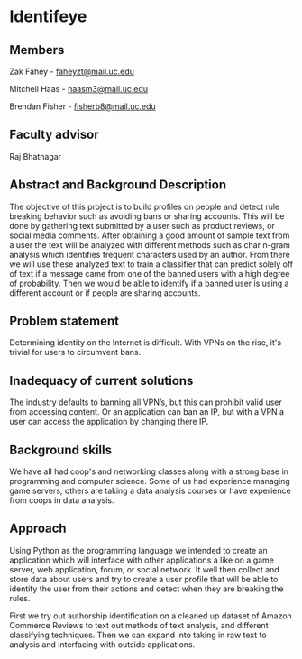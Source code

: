 # Identifeye

## Members

Zak Fahey - faheyzt@mail.uc.edu

Mitchell Haas - haasm3@mail.uc.edu 

Brendan Fisher - fisherb8@mail.uc.edu 

## Faculty advisor
Raj Bhatnagar

## Abstract and Background Description
The objective of this project is to build profiles on people and detect rule breaking behavior such as avoiding bans or sharing accounts. This will be done by gathering text submitted by a user such as product reviews, or social media comments. After obtaining a good amount of sample text from a user the text will be analyzed with different methods such as char n-gram analysis which identifies frequent characters used by an author. From there we will use these analyzed text to train a classifier that can predict solely off of text if a message came from one of the banned users with a high degree of probability. Then we would be able to identify if a banned user is using a different account or if people are sharing accounts. 


## Problem statement

Determining identity on the Internet is difficult. With VPNs on the rise, it's trivial for users to circumvent bans. 

## Inadequacy of current solutions

The industry defaults to banning all VPN’s, but this can prohibit valid user from accessing content. Or an application can ban an IP, but with a VPN a user can access the application by changing there IP. 

## Background skills
We have all had coop's and networking classes along with a strong base in programming and computer science. Some of us had experience managing game servers, others are taking a data analysis courses or have experience from coops in data analysis. 

## Approach
Using Python as the programming language we intended to create an application which will interface with other applications a like on a game server, web application, forum, or social network. It well then collect and store data about users and try to create a user profile that will be able to identify the user from their actions and detect when they are breaking the rules. 

First we try out authorship identification on a cleaned up dataset of Amazon Commerce Reviews to text out methods of text analysis, and different classifying techniques. Then we can expand into taking in raw text to analysis and interfacing with outside applications. 



